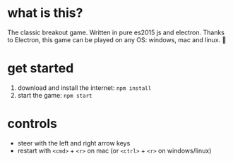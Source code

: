 # what is this?

The classic breakout game. Written in pure es2015 js and electron.
Thanks to Electron, this game can be played on any OS: windows, mac and linux. :tada:

# get started

1. download and install the internet: `npm install`
2. start the game: `npm start`

# controls
* steer with the left and right arrow keys
* restart with `<cmd>` + `<r>` on mac (or `<ctrl>` + `<r>` on windows/linux)
